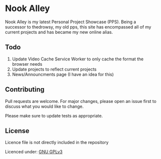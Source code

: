# Nook Alley

Nook Alley is my latest Personal Project Showcase (PPS). Being a successor to thedrowsy, my old pps, this site has encompassed all of my current projects and has became my new online alias.

## Todo
1. Update Video Cache Service Worker to only cache the format the browser needs
2. Update projects to reflect current projects
3. News/Announcments page (I have an idea for this)

## Contributing

Pull requests are welcome. For major changes, please open an issue first
to discuss what you would like to change.

Please make sure to update tests as appropriate.

## License

Licence file is not directly included in the repository

Licenced under: [GNU GPLv3](https://choosealicense.com/licenses/gpl-3.0/)